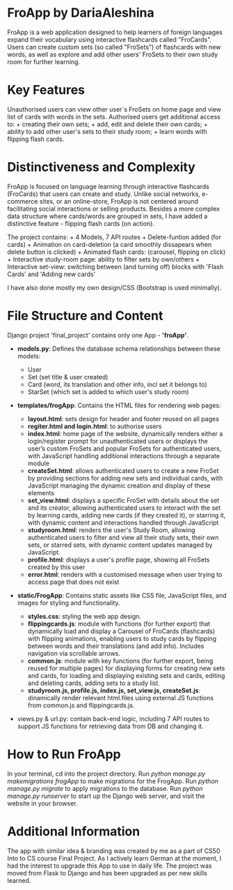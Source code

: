 # FroApp by DariaAleshina
FroApp is a web application designed to help learners of foreign languages expand their vocabulary using interactive flashcards called "FroCards". Users can create custom sets (so called "FroSets") of flashcards with new words, as well as explore and add other users' FroSets to their own study room for further learning.

# Key Features
Unauthorised users can view other user´s FroSets on home page and view list of cards with words in the sets. 
Authorised users get additional access to: 
    + creating their own sets; 
    + add, edit and delete their own cards; 
    + ability to add other user's sets to their study room; 
    + learn words with flipping flash cards.

# Distinctiveness and Complexity

FroApp is focused on language learning through interactive flashcards (FroCards) that users can create and study. Unlike social networks, e-commerce sites, or an online-store, FroApp is not centered around facilitating social interactions or selling products. Besides a more complex data structure where cards/words are grouped in sets, I have added a distinctive feature - flipping flash cards (on action).

The project contains:
    + 4 Models, 7 API routes 
    + Delete-funtion added (for cards)
    + Animation on card-deletion (a card smoothly dissapears when delete button is clicked)
    + Animated flash cards: (carousel, flipping on click)
    + Interactive study-room page: ability to filter sets by own/others
    + Interactive set-view: switching between (and turning off) blocks with 'Flash Cards' and 'Adding new cards'

I have also done mostly my own design/CSS (Bootstrap is used minimally).

# File Structure and Content
Django project 'final_project' contains only one App - **'froApp'**. 

* **models.py**: Defines the database schema relationships between these models:
    + User
    + Set (set title & user created)
    + Card (word, its translation and other info, incl set it belongs to)
    + StarSet (which set is added to which user's study room)

* **templates/frogApp**: Contains the HTML files for rendering web pages:
    + **layout.html**: sets design for header and footer reused on all pages
    + **regiter.html and login.html**: to authorise users
    + **index.html**: home page of the website, dynamically renders either a login/register prompt for unauthenticated users or displays the user’s custom FroSets and popular FroSets for authenticated users, with JavaScript handling additional interactions through a separate module
    + **createSet.html**: allows authenticated users to create a new FroSet by providing sections for adding new sets and individual cards, with JavaScript managing the dynamic creation and display of these elements
    + **set_view.html**: displays a specific FroSet with details about the set and its creator, allowing authenticated users to interact with the set by learning cards, adding new cards (if they created it), or starring it, with dynamic content and interactions handled through JavaScript
    + **studyroom.html**: renders the user's Study Room, allowing authenticated users to filter and view all their study sets, their own sets, or starred sets, with dynamic content updates managed by JavaScript.
    + **profile.html**: displays a user's profile page, showing all FroSets created by this user
    + **error.html**: renders with a customised message when user trying to access page that does not exist


* **static/FrogApp**: Contains static assets like CSS file, JavaScript files, and images for styling and functionality.
    + **styles.css**: styling the web app design. 
    + **flippingcards.js**: module with functions (for further export) that dynamically load and display a Carousel of FroCards (flashcards) with flipping animations, enabling users to study cards by flipping between words and their translations (and add info). Includes navigation via scrollable arrows.
    + **common.js**: module with key functions (for further export, being reused for multiple pages) for displaying forms for creating new sets and cards, for loading and displaying existing sets and cards, editing and deleting cards, adding sets to a study list. 
    + **studyroom.js, profile.js, index.js, set_view.js, createSet.js**: dinamically render relevant html.files using external JS functions from common.js and flippingcards.js.

* views.py & url.py: contain back-end logic, including 7 API routes to support JS functions for retrieving data from DB and changing it. 

# How to Run FroApp
In your terminal, cd into the project directory.
Run *python manage.py makemigrations frogApp* to make migrations for the FrogApp.
Run *python manage.py migrate* to apply migrations to the database.
Run *python manage.py runserver* to start up the Django web server, and visit the website in your browser.

# Additional Information
The app with similar idea & branding was created by me as a part of CS50 Into to CS course Final Project. As I actively learn German at the moment, I had the interest to upgrade this App to use in daily life. The project was moved from Flask to Django and has been upgraded as per new skills learned. 
